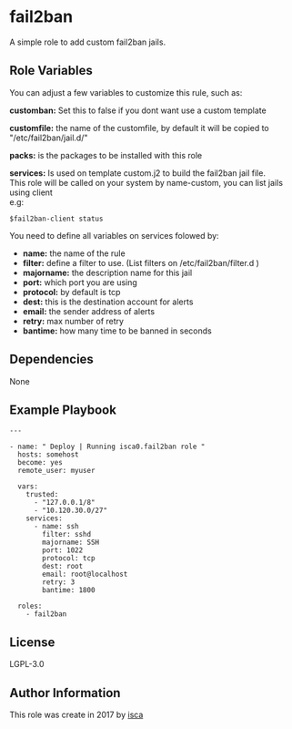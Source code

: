 fail2ban
=========

A simple role to add custom fail2ban jails. 

Role Variables
--------------

You can adjust a few variables to customize this rule, such as:  

**customban:** Set this to false if you dont want use a custom template  

**customfile:** the name of the customfile, by default it will be copied to "/etc/fail2ban/jail.d/"  

**packs:** is the packages to be installed with this role  

**services:** Is used on template custom.j2 to build the fail2ban jail file.  
This role will be called on your system by name-custom, you can list jails using client  
e.g:  

```
$fail2ban-client status
```

You need to define all variables on services folowed by:  

* **name:** the name of the rule  
* **filter:** define a filter to use. (List filters on /etc/fail2ban/filter.d )  
* **majorname:** the description name for this jail  
* **port:** which port you are using  
* **protocol:** by default is tcp  
* **dest:** this is the destination account for alerts  
* **email:** the sender address of alerts  
* **retry:** max number of retry  
* **bantime:** how many time to be banned in seconds  


Dependencies
------------

None

Example Playbook
----------------

```
---

- name: " Deploy | Running isca0.fail2ban role "
  hosts: somehost
  become: yes
  remote_user: myuser

  vars:
    trusted:
      - "127.0.0.1/8"
      - "10.120.30.0/27"
    services:
      - name: ssh
        filter: sshd
        majorname: SSH
        port: 1022
        protocol: tcp
        dest: root
        email: root@localhost
        retry: 3
        bantime: 1800
 
  roles:
    - fail2ban

```


License
-------

LGPL-3.0

Author Information
------------------

This role was create in 2017 by [isca](https://isca.space)
